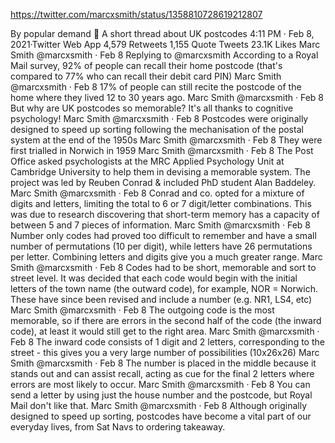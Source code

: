 https://twitter.com/marcxsmith/status/1358810728619212807



By popular demand 
🥴
 A short thread about UK postcodes
4:11 PM · Feb 8, 2021·Twitter Web App
4,579
 Retweets
1,155
 Quote Tweets
23.1K
 Likes
Marc Smith
@marcxsmith
·
Feb 8
Replying to 
@marcxsmith
According to a Royal Mail survey, 92% of people can recall their home postcode (that's compared to 77% who can recall their debit card PIN)
Marc Smith
@marcxsmith
·
Feb 8
17% of people can still recite the postcode of the home where they lived 12 to 30 years ago.
Marc Smith
@marcxsmith
·
Feb 8
But why are UK postcodes so memorable? It's all thanks to cognitive psychology!
Marc Smith
@marcxsmith
·
Feb 8
Postcodes were originally designed to speed up sorting following the mechanisation of the postal system at the end of the 1950s
Marc Smith
@marcxsmith
·
Feb 8
They were first trialled in Norwich in 1959
Marc Smith
@marcxsmith
·
Feb 8
The Post Office asked psychologists at the MRC Applied Psychology Unit at Cambridge University to help them in devising a memorable system. The project was led by Reuben Conrad & included PhD student Alan Baddeley.
Marc Smith
@marcxsmith
·
Feb 8
Conrad and co. opted for a mixture of digits and letters, limiting the total to 6 or 7 digit/letter combinations. This was due to research discovering that short-term memory has a capacity of between 5 and 7 pieces of information.
Marc Smith
@marcxsmith
·
Feb 8
Number only codes had proved too difficult to remember and have a small number of permutations (10 per digit), while letters have 26 permutations per letter. Combining letters and digits give you a much greater range.
Marc Smith
@marcxsmith
·
Feb 8
Codes had to be short, memorable and sort to street level. It was decided that each code would begin with the initial letters of the town name (the outward code), for example, NOR = Norwich. These have since been revised and include a number (e.g. NR1, LS4, etc)
Marc Smith
@marcxsmith
·
Feb 8
The outgoing code is the most memorable, so if there are errors in the second half of the code (the inward code), at least it would still get to the right area.
Marc Smith
@marcxsmith
·
Feb 8
The inward code consists of 1 digit and 2 letters, corresponding to the street - this gives you a very large number of possibilities (10x26x26)
Marc Smith
@marcxsmith
·
Feb 8
The number is placed in the middle because it stands out and can assist recall, acting as cue for the final 2 letters where errors are most likely to occur.
Marc Smith
@marcxsmith
·
Feb 8
You can send a letter by using just the house number and the postcode, but Royal Mail don't like that.
Marc Smith
@marcxsmith
·
Feb 8
Although originally designed to speed up sorting, postcodes have become a vital part of our everyday lives, from Sat Navs to ordering takeaway.